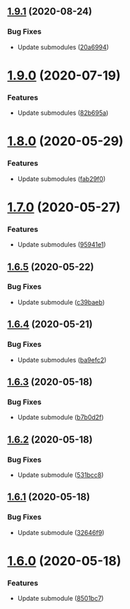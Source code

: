 ## [1.9.1](https://github.com/pct-org/getting-started/compare/v1.9.0...v1.9.1) (2020-08-24)


### Bug Fixes

* Update submodules ([20a6994](https://github.com/pct-org/getting-started/commit/20a699498376419df14bd47659e1c0d25017f412))



# [1.9.0](https://github.com/pct-org/getting-started/compare/v1.8.0...v1.9.0) (2020-07-19)


### Features

* Update submodules ([82b695a](https://github.com/pct-org/getting-started/commit/82b695a65e6bd4f87de43a8a8d820527af5c7d28))



# [1.8.0](https://github.com/pct-org/getting-started/compare/v1.7.0...v1.8.0) (2020-05-29)


### Features

* Update submodules ([fab29f0](https://github.com/pct-org/getting-started/commit/fab29f0f770a544d61891e507f7b461f1e90ba4e))



# [1.7.0](https://github.com/pct-org/getting-started/compare/v1.6.5...v1.7.0) (2020-05-27)


### Features

* Update submodules ([95941e1](https://github.com/pct-org/getting-started/commit/95941e199430bc5225228337390ba1c8386f617b))



## [1.6.5](https://github.com/pct-org/getting-started/compare/v1.6.4...v1.6.5) (2020-05-22)


### Bug Fixes

* Update submodule ([c39baeb](https://github.com/pct-org/getting-started/commit/c39baeba20dfe2b0863b3f2e7f4f2b8fae945eee))



## [1.6.4](https://github.com/pct-org/getting-started/compare/v1.6.3...v1.6.4) (2020-05-21)


### Bug Fixes

* Update submodules ([ba9efc2](https://github.com/pct-org/getting-started/commit/ba9efc24b7a70fd5e6880cee3d83f2f711595131))



## [1.6.3](https://github.com/pct-org/getting-started/compare/v1.6.2...v1.6.3) (2020-05-18)


### Bug Fixes

* Update submodule ([b7b0d2f](https://github.com/pct-org/getting-started/commit/b7b0d2f221791d7f844e5aa66ec3b993bae1b6d5))



## [1.6.2](https://github.com/pct-org/getting-started/compare/v1.6.1...v1.6.2) (2020-05-18)


### Bug Fixes

* Update submodule ([531bcc8](https://github.com/pct-org/getting-started/commit/531bcc81f41952d8754099fcac2defad641b67c3))



## [1.6.1](https://github.com/pct-org/getting-started/compare/v1.6.0...v1.6.1) (2020-05-18)


### Bug Fixes

* Update submodule ([32646f9](https://github.com/pct-org/getting-started/commit/32646f94c0b90462f3af7520e7becb2dc36743da))



# [1.6.0](https://github.com/pct-org/getting-started/compare/v1.5.0...v1.6.0) (2020-05-18)


### Features

* Update submodule ([8501bc7](https://github.com/pct-org/getting-started/commit/8501bc715c0fb5b35f9b4ec149b233cdd8cb3878))



